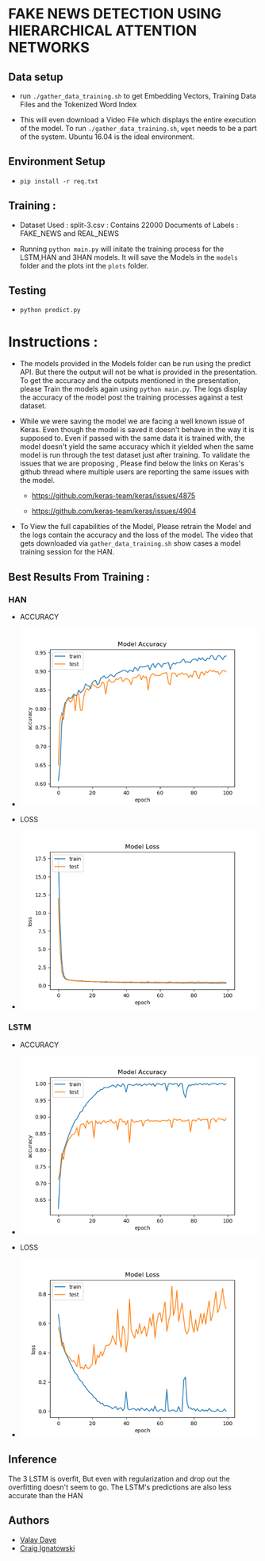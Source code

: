 # FAKE NEWS DETECTION USING HIERARCHICAL ATTENTION NETWORKS

## Data setup

- run ```./gather_data_training.sh``` to get Embedding Vectors, Training Data Files and the Tokenized Word Index

- This will even download a Video File which displays the entire execution of the model. To run ```./gather_data_training.sh```,  ```wget``` needs to be a part of the system. Ubuntu 16.04 is the ideal environment. 

## Environment Setup

- ```pip install -r req.txt```


## Training : 

- Dataset Used : split-3.csv : Contains 22000 Documents of Labels : FAKE_NEWS and REAL_NEWS

- Running ```python main.py``` will initate the training process for the LSTM,HAN and 3HAN models. It will save the Models in the ```models``` folder and the plots int the ```plots``` folder. 


## Testing 

- ```python predict.py```

# Instructions : 

- The models provided in the Models folder can be run using the predict API. But there the output will not be what is provided in the presentation. To get the accuracy and the outputs mentioned in the presentation, please Train the models again using ```python main.py```. The logs display the accuracy of the model post the training processes against a test dataset. 

- While we were saving the model we are facing a well known issue of Keras. Even though the model is saved it doesn't behave in the way it is supposed to. Even if passed with the same data it is trained with, the model doesn't yield the same accuracy which it yielded when the same model is run through the test dataset just after training. To validate the issues that we are proposing , Please find below the links on Keras's github thread where multiple users are reporting the same issues with the model. 

    - https://github.com/keras-team/keras/issues/4875

    - https://github.com/keras-team/keras/issues/4904

- To View the full capabilities of the Model, Please retrain the Model and the logs contain the accuracy and the loss of the model. The video that gets downloaded via ```gather_data_training.sh``` show cases a model training session for the HAN. 

## Best Results From Training : 

### HAN 
- ACCURACY
- ![HAN Accuracy](final_models/plots/HAN_Accuracy.png)

- LOSS
- ![HAN LOSS](final_models/plots/HAN_Loss.png)

### LSTM
- ACCURACY
- ![LSTM Accuracy](final_models/plots/LSTM_Accuracy.png)

- LOSS
- ![LSTM LOSS](final_models/plots/LSTM_Loss.png)

## Inference

The 3 LSTM is overfit, But even with regularization and drop out the overfitting doesn't seem to go. The LSTM's predictions are also less accurate than the HAN

## Authors 

- [Valay Dave](valaygaurang@gmail.com)
- [Craig Ignatowski](cignatow@asu.edu)